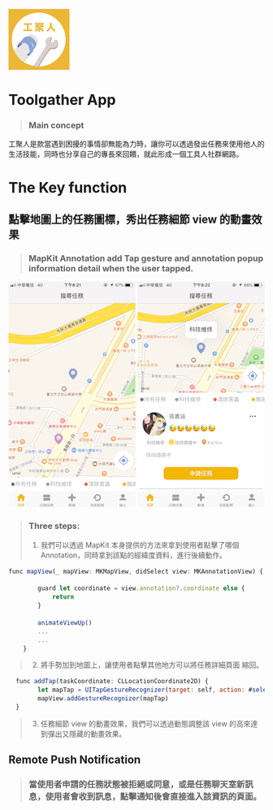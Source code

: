 ![image](https://github.com/SpockHsueh/ToolManTogether/blob/master/ToolManTogether/Assets.xcassets/AppIcon.appiconset/Icon-App-60x60%402x.png)
# Toolgather App

>### Main concept 
工聚人是款當遇到困擾的事情卻無能為力時，讓你可以透過發出任務來使用他人的生活技能，同時也分享自己的專長來回饋，就此形成一個工具人社群網路。

# The Key function
## 點擊地圖上的任務圖標，秀出任務細節 view 的動畫效果
>### MapKit Annotation add Tap gesture and annotation popup information detail when the user tapped.
![image](https://github.com/SpockHsueh/ToolManTogether/blob/master/IMG_01.PNG) ![image](https://github.com/SpockHsueh/ToolManTogether/blob/master/IMG_02.PNG)
>### Three steps:
>1. 我們可以透過 MapKit 本身提供的方法來拿到使用者點擊了哪個 Annotation，同時拿到該點的經緯度資料，進行後續動作。
```javascript
func mapView(_ mapView: MKMapView, didSelect view: MKAnnotationView) {
  
        guard let coordinate = view.annotation?.coordinate else {
            return
        }
        
        animateViewUp()
        ...
        ...
    }
```

>2. 將手勢加到地圖上，讓使用者點擊其他地方可以將任務詳細頁面
縮回。
```javascript
  func addTap(taskCoordinate: CLLocationCoordinate2D) {
        let mapTap = UITapGestureRecognizer(target: self, action: #selector(animateViewDown))
        mapView.addGestureRecognizer(mapTap)
  }
```
>3. 任務細節 view 的動畫效果，我們可以透過動態調整該 view 的高來達到彈出又隱藏的動畫效果。



## Remote Push Notification
>### 當使用者申請的任務狀態被拒絕或同意，或是任務聊天室新訊息，使用者會收到訊息，點擊通知後會直接進入該資訊的頁面。













